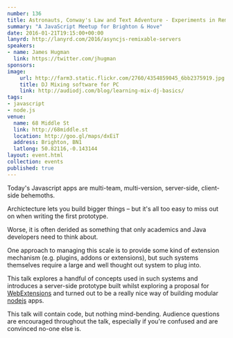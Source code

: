 ```yaml
---
number: 136
title: Astronauts, Conway's Law and Text Adventure - Experiments in Remixable Servers
summary: "A JavaScript Meetup for Brighton & Hove"
date: 2016-01-21T19:15:00+00:00
lanyrd: http://lanyrd.com/2016/asyncjs-remixable-servers
speakers:
- name: James Hugman
  link: https://twitter.com/jhugman
sponsors:
image:
    url: http://farm3.static.flickr.com/2760/4354859045_6bb2375919.jpg
    title: DJ Mixing software for PC
    link: http://audiodj.com/blog/learning-mix-dj-basics/
tags:
- javascript
- node.js
venue:
  name: 68 Middle St
  link: http://68middle.st
  location: http://goo.gl/maps/dxEiT
  address: Brighton, BN1
  latlong: 50.82116,-0.143144
layout: event.html
collection: events
published: true
---
```


Today's Javascript apps are multi-team, multi-version, server-side, client-side behemoths.

Archictecture lets you build bigger things – but it's all too easy to miss out on when writing the first prototype.

Worse, it is often derided as something that only academics and Java developers need to think about.

One approach to managing this scale is to provide some kind of extension mechanism (e.g. plugins, addons or extensions), but such systems themselves require a large and well thought out system to plug into.

This talk explores a handful of concepts used in such systems and introduces a server-side prototype built whilst exploring a proposal for [WebExtensions][1] and turned out to be a really nice way of building modular [nodejs][2] apps.

This talk will contain code, but nothing mind-bending. Audience questions are encouraged throughout the talk, especially if you're confused and are convinced no-one else is.

[1]: https://developer.mozilla.org/en-US/Add-ons/WebExtensions
[2]: https://nodejs.org
